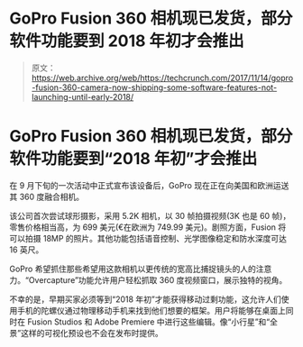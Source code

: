 # GoPro Fusion 360 相机现已发货，部分软件功能要到 2018 年初才会推出

> 原文：<https://web.archive.org/web/https://techcrunch.com/2017/11/14/gopro-fusion-360-camera-now-shipping-some-software-features-not-launching-until-early-2018/>

# GoPro Fusion 360 相机现已发货，部分软件功能要到“2018 年初”才会推出

在 9 月下旬的一次活动中正式宣布该设备后，GoPro 现在正在向美国和欧洲运送其 360 度融合相机。

该公司首次尝试球形摄影，采用 5.2K 相机，以 30 帧拍摄视频(3K 也是 60 帧)，零售价格相当高，为 699 美元(€在欧洲为 749.99 美元)。剧照方面，Fusion 将可以拍摄 18MP 的照片。其他功能包括语音控制、光学图像稳定和防水深度可达 16 英尺。

GoPro 希望抓住那些希望用这款相机以更传统的宽高比捕捉镜头的人的注意力。“Overcapture”功能允许用户轻松抓取 360 度视频窗口，展示独特的视角。

不幸的是，早期买家必须等到“2018 年初”才能获得移动过剩功能，这允许人们使用手机的陀螺仪通过物理移动手机来找到他们想要的框架。用户将能够在桌面上同时在 Fusion Studios 和 Adobe Premiere 中进行这些编辑。像“小行星”和“全景”这样的可视化预设也不会在发布时提供。